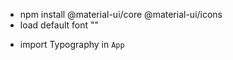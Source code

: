 - npm install @material-ui/core @material-ui/icons
- load default font "<link rel="stylesheet" href="https://fonts.googleapis.com/css?family=Roboto:300,400,500,700&display=swap" />"
<!-- Reminder: typography refers to any text el -->
- import Typography in `App` 